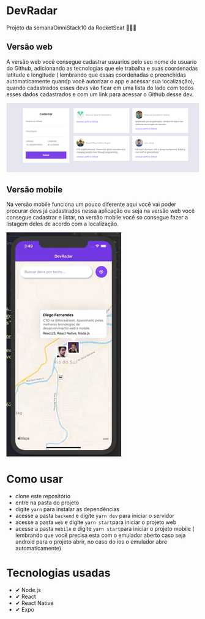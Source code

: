 # DevRadar
Projeto da semanaOmniStack10 da RocketSeat 🚀🚀🚀




## Versão web
A versão web você consegue cadastrar usuarios pelo seu nome de usuario do Github, adicionando as tecnologias que ele trabalha e suas coordenadas latitude e longitude ( lembrando que essas coordenadas e preenchidas automaticamente quandp você autorizar o app e acessar sua localização), quando cadastrados esses devs vão ficar em uma lista do lado com todos esses dados cadastrados e com um link para acessar o Github desse dev.

![versão web devRadar](https://github.com/jvjs3g/DevRadar/blob/master/web-devRadar.png)

## Versão mobile
Na versão mobile funciona um pouco diferente aqui você vai poder procurar devs já cadastrados nessa aplicação ou seja na versão web você consegue cadastrar e listar, na versão mobile você so consegue fazer a listagem deles de acordo com a localização.



![versão mobile devRadar](https://github.com/jvjs3g/DevRadar/blob/master/dev-mobile.png)


# Como usar

* clone este repositório
* entre na pasta do projeto
* digite ```yarn``` para instalar as dependências
* acesse a pasta ```backend``` e digite ```yarn dev``` para iniciar o servidor
* acesse a pasta ```web``` e digite ```yarn start```para iniciar o projeto web
* acesse a pasta ```mobile``` e digite ```yarn start```para iniciar o projeto mobile ( lembrando que  você precisa esta com o emulador aberto caso seja android para o projeto abrir, no caso do ios o emulador abre automaticamente)

# Tecnologias usadas
* ✔ Node.js
* ✔ React
* ✔ React Native
* ✔ Expo
 
